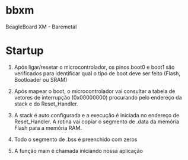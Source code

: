 # bbxm
BeagleBoard XM - Baremetal

# Startup

1) Após ligar/resetar o microcontrolador, os pinos boot0 e boot1 são verificados para identificar qual o tipo de boot deve ser feito (Flash, Bootloader ou SRAM)

2) Após mapear o boot, o microcontrolador vai consultar a tabela de vetores de interrupção (0x00000000) procurando pelo endereço da stack e do Reset_Handler.

3) A stack é auto configurada e a execução é iniciada no endereço de Reset_Handler. A rotina vai copiar o segmento de .data da memória Flash para a memória RAM.

4) Todo o segmento de .bss é preenchido com zeros

5) A função main é chamada iniciando nossa aplicação